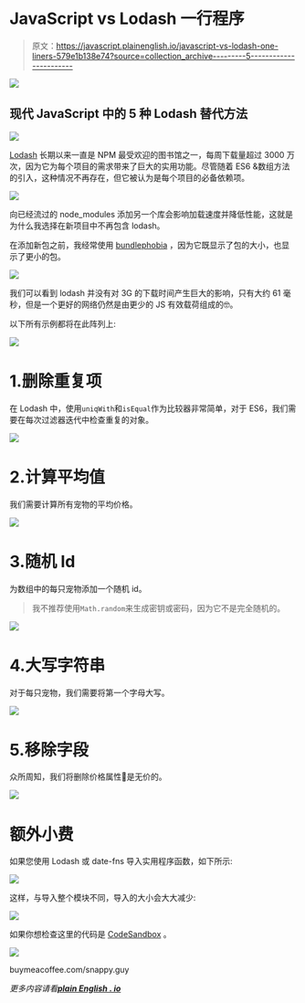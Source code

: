# JavaScript vs Lodash 一行程序

> 原文：<https://javascript.plainenglish.io/javascript-vs-lodash-one-liners-579e1b138e74?source=collection_archive---------5----------------------->

![](img/c70b5c951ec51ef7a0b2f2c6335109e0.png)

## 现代 JavaScript 中的 5 种 Lodash 替代方法

![](img/a82c93afea8a83268c4fd88e159f0df3.png)

[Lodash](https://lodash.com/) 长期以来一直是 NPM 最受欢迎的图书馆之一，每周下载量超过 3000 万次，因为它为每个项目的需求带来了巨大的实用功能。尽管随着 ES6 &数组方法的引入，这种情况不再存在，但它被认为是每个项目的必备依赖项。

![](img/624b580e5936a97f9e53ff62866a3b62.png)

向已经流过的 node_modules 添加另一个库会影响加载速度并降低性能，这就是为什么我选择在新项目中不再包含 lodash。

在添加新包之前，我经常使用 [bundlephobia](https://bundlephobia.com/) ，因为它既显示了包的大小，也显示了更小的包。

![](img/573fc54a95b391c40b55d668a769da90.png)

我们可以看到 lodash 并没有对 3G 的下载时间产生巨大的影响，只有大约 61 毫秒，但是一个更好的网络仍然是由更少的 JS 有效载荷组成的🤓。

以下所有示例都将在此阵列上:

![](img/7e6fac1b32321c5cf4d39f392a17fe8d.png)

# 1.删除重复项

在 Lodash 中，使用`uniqWith`和`isEqual`作为比较器非常简单，对于 ES6，我们需要在每次过滤器迭代中检查重复的对象。

![](img/cdebe729ad616463e2cb4bb6b5e5e332.png)

# 2.计算平均值

我们需要计算所有宠物的平均价格。

![](img/3ba05de50d263b1971c482755823eea5.png)

# 3.随机 Id

为数组中的每只宠物添加一个随机 id。

> 我不推荐使用`Math.random`来生成密钥或密码，因为它不是完全随机的。

![](img/1d8054d10eb13816b815727d59a6f9f1.png)

# 4.大写字符串

对于每只宠物，我们需要将第一个字母大写。

![](img/6f0b663f9eafa8eb200c80373e865d9b.png)

# 5.移除字段

众所周知，我们将删除价格属性🐶是无价的。

![](img/fe314d902840db750be2f5223c55e996.png)

# 额外小费

如果您使用 Lodash 或 date-fns 导入实用程序函数，如下所示:

![](img/d927dc03172e7f6d92d5301ae2e32be0.png)

这样，与导入整个模块不同，导入的大小会大大减少:

![](img/b218392bf897dd99633720496313091a.png)

如果你想检查这里的代码是 [CodeSandbox](https://codesandbox.io/s/lodash-vs-es6-6g8h4?file=/src/index.js) 。

![](img/b923d5abf31b1ebf316052a15e04e1fa.png)

buymeacoffee.com/snappy.guy

*更多内容请看*[***plain English . io***](http://plainenglish.io)